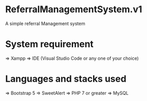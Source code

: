 # ReferralManagementSystem.v1
A simple referral Management system

# System requirement
=> Xampp
=> IDE (Visual Studio Code or any one of your choice)

# Languages and stacks used
=> Bootstrap 5
=> SweetAlert
=> PHP 7 or greater
=> MySQL